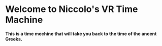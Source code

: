 # Welcome to Niccolo's VR Time Machine

**This is a time mechine that will take you back to the time of the ancent Greeks.**




